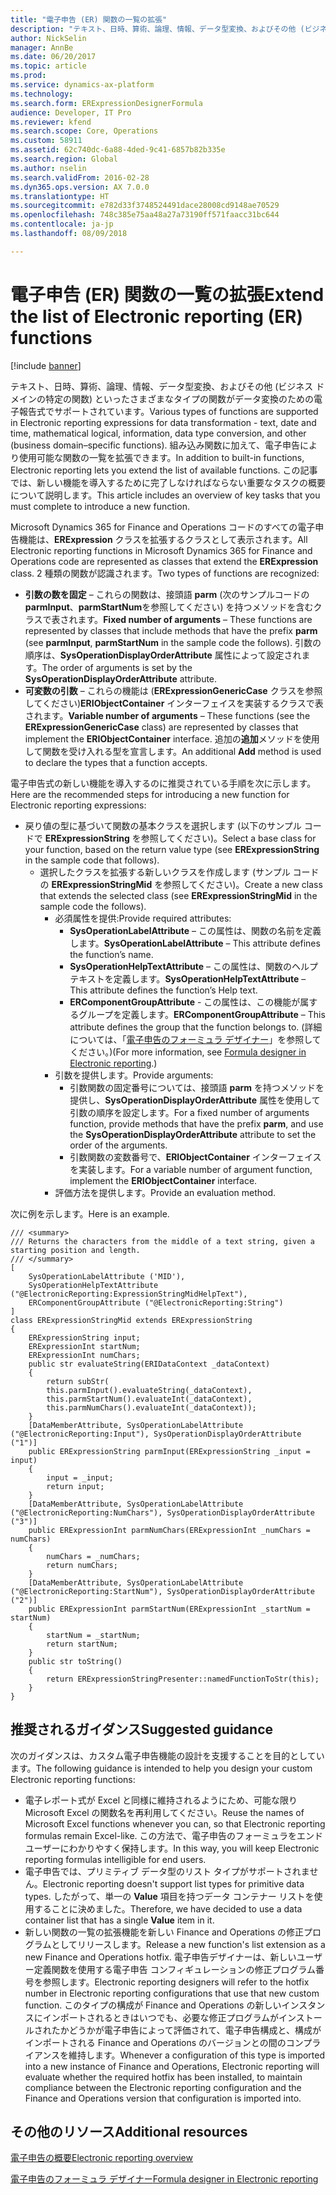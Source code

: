 ```yaml
---
title: "電子申告 (ER) 関数の一覧の拡張"
description: "テキスト、日時、算術、論理、情報、データ型変換、およびその他 (ビジネス ドメインの特定の関数) といったさまざまなタイプの関数がデータ変換のための電子報告式でサポートされています。 組み込み関数に加えて、電子申告により使用可能な関数の一覧を拡張できます。 この記事では、新しい機能を導入するために完了しなければならない重要なタスクの概要について説明します。"
author: NickSelin
manager: AnnBe
ms.date: 06/20/2017
ms.topic: article
ms.prod: 
ms.service: dynamics-ax-platform
ms.technology: 
ms.search.form: ERExpressionDesignerFormula
audience: Developer, IT Pro
ms.reviewer: kfend
ms.search.scope: Core, Operations
ms.custom: 58911
ms.assetid: 62c740dc-6a88-4ded-9c41-6857b82b335e
ms.search.region: Global
ms.author: nselin
ms.search.validFrom: 2016-02-28
ms.dyn365.ops.version: AX 7.0.0
ms.translationtype: HT
ms.sourcegitcommit: e782d33f3748524491dace28008cd9148ae70529
ms.openlocfilehash: 748c385e75aa48a27a73190ff571faacc31bc644
ms.contentlocale: ja-jp
ms.lasthandoff: 08/09/2018

---
```


# <a name="extend-the-list-of-electronic-reporting-er-functions"></a><span data-ttu-id="38550-105">電子申告 (ER) 関数の一覧の拡張</span><span class="sxs-lookup"><span data-stu-id="38550-105">Extend the list of Electronic reporting (ER) functions</span></span>

[!include [banner](../includes/banner.md)]

<span data-ttu-id="38550-106">テキスト、日時、算術、論理、情報、データ型変換、およびその他 (ビジネス ドメインの特定の関数) といったさまざまなタイプの関数がデータ変換のための電子報告式でサポートされています。</span><span class="sxs-lookup"><span data-stu-id="38550-106">Various types of functions are supported in Electronic reporting expressions for data transformation -  text, date and time, mathematical logical, information, data type conversion, and other (business domain–specific functions).</span></span> <span data-ttu-id="38550-107">組み込み関数に加えて、電子申告により使用可能な関数の一覧を拡張できます。</span><span class="sxs-lookup"><span data-stu-id="38550-107">In addition to built-in functions, Electronic reporting lets you extend the list of available functions.</span></span> <span data-ttu-id="38550-108">この記事では、新しい機能を導入するために完了しなければならない重要なタスクの概要について説明します。</span><span class="sxs-lookup"><span data-stu-id="38550-108">This article includes an overview of key tasks that you must complete to introduce a new function.</span></span>

<span data-ttu-id="38550-109">Microsoft Dynamics 365 for Finance and Operations コードのすべての電子申告機能は、**ERExpression** クラスを拡張するクラスとして表示されます。</span><span class="sxs-lookup"><span data-stu-id="38550-109">All Electronic reporting functions in Microsoft Dynamics 365 for Finance and Operations code are represented as classes that extend the **ERExpression** class.</span></span> <span data-ttu-id="38550-110">2 種類の関数が認識されます。</span><span class="sxs-lookup"><span data-stu-id="38550-110">Two types of functions are recognized:</span></span>

-   <span data-ttu-id="38550-111">**引数の数を固定** – これらの関数は、接頭語 **parm** (次のサンプルコードの **parmInput**、**parmStartNum**を参照してください) を持つメソッドを含むクラスで表されます。</span><span class="sxs-lookup"><span data-stu-id="38550-111">**Fixed number of arguments** – These functions are represented by classes that include methods that have the prefix **parm** (see **parmInput**, **parmStartNum** in the sample code the follows).</span></span> <span data-ttu-id="38550-112">引数の順序は、**SysOperationDisplayOrderAttribute** 属性によって設定されます。</span><span class="sxs-lookup"><span data-stu-id="38550-112">The order of arguments is set by the **SysOperationDisplayOrderAttribute** attribute.</span></span>
-   <span data-ttu-id="38550-113">**可変数の引数** – これらの機能は (**ERExpressionGenericCase** クラスを参照してください)**ERIObjectContainer** インターフェイスを実装するクラスで表されます。</span><span class="sxs-lookup"><span data-stu-id="38550-113">**Variable number of arguments** – These functions (see the **ERExpressionGenericCase** class) are represented by classes that implement the **ERIObjectContainer** interface.</span></span> <span data-ttu-id="38550-114">追加の**追加**メソッドを使用して関数を受け入れる型を宣言します。</span><span class="sxs-lookup"><span data-stu-id="38550-114">An additional **Add** method is used to declare the types that a function accepts.</span></span>

<span data-ttu-id="38550-115">電子申告式の新しい機能を導入するのに推奨されている手順を次に示します。</span><span class="sxs-lookup"><span data-stu-id="38550-115">Here are the recommended steps for introducing a new function for Electronic reporting expressions:</span></span>

-   <span data-ttu-id="38550-116">戻り値の型に基づいて関数の基本クラスを選択します (以下のサンプル コードで **ERExpressionString** を参照してください)。</span><span class="sxs-lookup"><span data-stu-id="38550-116">Select a base class for your function, based on the return value type (see **ERExpressionString** in the sample code that follows).</span></span>
    -   <span data-ttu-id="38550-117">選択したクラスを拡張する新しいクラスを作成します (サンプル コードの **ERExpressionStringMid** を参照してください)。</span><span class="sxs-lookup"><span data-stu-id="38550-117">Create a new class that extends the selected class (see **ERExpressionStringMid** in the sample code the follows).</span></span>
        -   <span data-ttu-id="38550-118">必須属性を提供:</span><span class="sxs-lookup"><span data-stu-id="38550-118">Provide required attributes:</span></span>
            -   <span data-ttu-id="38550-119">**SysOperationLabelAttribute** – この属性は、関数の名前を定義します。</span><span class="sxs-lookup"><span data-stu-id="38550-119">**SysOperationLabelAttribute** – This attribute defines the function’s name.</span></span>
            -   <span data-ttu-id="38550-120">**SysOperationHelpTextAttribute** – この属性は、関数のヘルプ テキストを定義します。</span><span class="sxs-lookup"><span data-stu-id="38550-120">**SysOperationHelpTextAttribute** – This attribute defines the function’s Help text.</span></span>
            -   <span data-ttu-id="38550-121">**ERComponentGroupAttribute** - この属性は、この機能が属するグループを定義します。</span><span class="sxs-lookup"><span data-stu-id="38550-121">**ERComponentGroupAttribute** – This attribute defines the group that the function belongs to.</span></span> <span data-ttu-id="38550-122">(詳細については、「[電子申告のフォーミュラ デザイナー](general-electronic-reporting-formula-designer.md)」を参照してください。)</span><span class="sxs-lookup"><span data-stu-id="38550-122">(For more information, see [Formula designer in Electronic reporting](general-electronic-reporting-formula-designer.md).)</span></span>
        -   <span data-ttu-id="38550-123">引数を提供します。</span><span class="sxs-lookup"><span data-stu-id="38550-123">Provide arguments:</span></span>
            -   <span data-ttu-id="38550-124">引数関数の固定番号については、接頭語 **parm** を持つメソッドを提供し、**SysOperationDisplayOrderAttribute** 属性を使用して引数の順序を設定します。</span><span class="sxs-lookup"><span data-stu-id="38550-124">For a fixed number of arguments function, provide methods that have the prefix **parm**, and use the **SysOperationDisplayOrderAttribute** attribute to set the order of the arguments.</span></span>
            -   <span data-ttu-id="38550-125">引数関数の変数番号で、**ERIObjectContainer** インターフェイスを実装します。</span><span class="sxs-lookup"><span data-stu-id="38550-125">For a variable number of argument function, implement the **ERIObjectContainer** interface.</span></span>
        -   <span data-ttu-id="38550-126">評価方法を提供します。</span><span class="sxs-lookup"><span data-stu-id="38550-126">Provide an evaluation method.</span></span>

<span data-ttu-id="38550-127">次に例を示します。</span><span class="sxs-lookup"><span data-stu-id="38550-127">Here is an example.</span></span>

    /// <summary>
    /// Returns the characters from the middle of a text string, given a starting position and length.
    /// </summary>
    [
        SysOperationLabelAttribute ('MID'),
        SysOperationHelpTextAttribute ("@ElectronicReporting:ExpressionStringMidHelpText"),
        ERComponentGroupAttribute ("@ElectronicReporting:String")
    ]
    class ERExpressionStringMid extends ERExpressionString
    {
        ERExpressionString input;
        ERExpressionInt startNum;
        ERExpressionInt numChars;
        public str evaluateString(ERIDataContext _dataContext)
        {
            return subStr(
            this.parmInput().evaluateString(_dataContext),
            this.parmStartNum().evaluateInt(_dataContext),
            this.parmNumChars().evaluateInt(_dataContext));
        }
        [DataMemberAttribute, SysOperationLabelAttribute ("@ElectronicReporting:Input"), SysOperationDisplayOrderAttribute ("1")]
        public ERExpressionString parmInput(ERExpressionString _input = input)
        {
            input = _input;
            return input;
        }
        [DataMemberAttribute, SysOperationLabelAttribute ("@ElectronicReporting:NumChars"), SysOperationDisplayOrderAttribute ("3")]
        public ERExpressionInt parmNumChars(ERExpressionInt _numChars = numChars)
        {
            numChars = _numChars;
            return numChars;
        }
        [DataMemberAttribute, SysOperationLabelAttribute ("@ElectronicReporting:StartNum"), SysOperationDisplayOrderAttribute ("2")]
        public ERExpressionInt parmStartNum(ERExpressionInt _startNum = startNum)
        {
            startNum = _startNum;
            return startNum;
        }
        public str toString()
        {
            return ERExpressionStringPresenter::namedFunctionToStr(this);
        }
    }

## <a name="suggested-guidance"></a><span data-ttu-id="38550-128">推奨されるガイダンス</span><span class="sxs-lookup"><span data-stu-id="38550-128">Suggested guidance</span></span>
<span data-ttu-id="38550-129">次のガイダンスは、カスタム電子申告機能の設計を支援することを目的としています。</span><span class="sxs-lookup"><span data-stu-id="38550-129">The following guidance is intended to help you design your custom Electronic reporting functions:</span></span>

-   <span data-ttu-id="38550-130">電子レポート式が Excel と同様に維持されるようにため、可能な限り Microsoft Excel の関数名を再利用してください。</span><span class="sxs-lookup"><span data-stu-id="38550-130">Reuse the names of Microsoft Excel functions whenever you can, so that Electronic reporting formulas remain Excel-like.</span></span> <span data-ttu-id="38550-131">この方法で、電子申告のフォーミュラをエンド ユーザーにわかりやすく保持します。</span><span class="sxs-lookup"><span data-stu-id="38550-131">In this way, you will keep Electronic reporting formulas intelligible for end users.</span></span>
-   <span data-ttu-id="38550-132">電子申告では、プリミティブ データ型のリスト タイプがサポートされません。</span><span class="sxs-lookup"><span data-stu-id="38550-132">Electronic reporting doesn't support list types for primitive data types.</span></span> <span data-ttu-id="38550-133">したがって、単一の **Value** 項目を持つデータ コンテナー リストを使用することに決めました。</span><span class="sxs-lookup"><span data-stu-id="38550-133">Therefore, we have decided to use a data container list that has a single **Value** item in it.</span></span>
-   <span data-ttu-id="38550-134">新しい関数の一覧の拡張機能を新しい Finance and Operations の修正プログラムとしてリリースします。</span><span class="sxs-lookup"><span data-stu-id="38550-134">Release a new function's list extension as a new Finance and Operations hotfix.</span></span> <span data-ttu-id="38550-135">電子申告デザイナーは、新しいユーザー定義関数を使用する電子申告 コンフィギュレーションの修正プログラム番号を参照します。</span><span class="sxs-lookup"><span data-stu-id="38550-135">Electronic reporting designers will refer to the hotfix number in Electronic reporting configurations that use that new custom function.</span></span> <span data-ttu-id="38550-136">このタイプの構成が Finance and Operations の新しいインスタンスにインポートされるときはいつでも、必要な修正プログラムがインストールされたかどうかが電子申告によって評価されて、電子申告構成と、構成がインポートされる Finance and Operations のバージョンとの間のコンプライアンスを維持します。</span><span class="sxs-lookup"><span data-stu-id="38550-136">Whenever a configuration of this type is imported into a new instance of Finance and Operations, Electronic reporting will evaluate whether the required hotfix has been installed, to maintain compliance between the Electronic reporting configuration and the Finance and Operations version that configuration is imported into.</span></span>


<a name="additional-resources"></a><span data-ttu-id="38550-137">その他のリソース</span><span class="sxs-lookup"><span data-stu-id="38550-137">Additional resources</span></span>
--------

[<span data-ttu-id="38550-138">電子申告の概要</span><span class="sxs-lookup"><span data-stu-id="38550-138">Electronic reporting overview</span></span>](general-electronic-reporting.md)

[<span data-ttu-id="38550-139">電子申告のフォーミュラ デザイナー</span><span class="sxs-lookup"><span data-stu-id="38550-139">Formula designer in Electronic reporting</span></span>](general-electronic-reporting-formula-designer.md)




